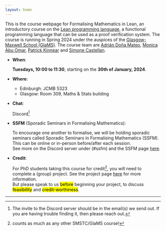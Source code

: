 ```yaml
---
layout: home
---
```


This is the course webpage for Formalising Mathematics in Lean, an introductory course on the [Lean programming language](https://leanprover-community.github.io/), a functional programming language that can be used as a proof verification system. The course is running in Spring 2024 under the auspices of the [Glasgow-Maxwell School (GlaMS)](https://www.glams.org/). The course team are [Adrián Doña Mateo](mailto:Adrian.Dona@ed.ac.uk), [Monica Abu Omar](mailto:m.abu-omar.1@research.gla.ac.uk), [Patrick Kinnear](mailto:P.Kinnear@ed.ac.uk) and [Simone Castellan](mailto:2585618c@student.gla.ac.uk).

- **When**:

   **Tuesdays, 10:00 to 11:30**, starting on the **30th of January, 2024**.

- **Where**: 
   - Edinburgh: JCMB 5323
   - Glasgow: Room 309, Maths & Stats building

- **Chat**:

   Discord[^1]

- **SSFM** (Sporadic Seminars in Formalising Mathematics):

   To encourage one another to formalise, we will be holding sporadic seminars called Sporadic Seminars in Formalising Mathematics (SSFM). This can be online or in-person before/after each session.  
   See more on the Discord server under (#ssfm) and the SSFM page [here](/ssfm).

- **Credit**:

   For PhD students taking this course for credit[^2], you will need to complete a (group) project. See the project page [here](/projects) for more information.  
   But please speak to us <mark>before</mark> beginning your project, to discuss <mark>feasibility</mark> and <mark>credit-worthiness</mark>.

---


[^1]: The invite to the Discord server should be in the email(s) we send out. If you are having trouble finding it, then please reach out.

[^2]: counts as much as any other SMSTC/GlaMS course!
